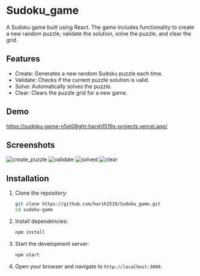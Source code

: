 # Sudoku_game
A Sudoku game built using React. The game includes functionality to create a new random puzzle, validate the solution, solve the puzzle, and clear the grid.

## Features
- Create: Generates a new random Sudoku puzzle each time.
- Validate: Checks if the current puzzle solution is valid.
- Solve: Automatically solves the puzzle.
- Clear: Clears the puzzle grid for a new game.

## Demo
https://sudoku-game-n5el08ght-harsh1519s-projects.vercel.app/

## Screenshots
![create_puzzle](https://github.com/harsh1519/Weather_app/assets/98206466/7e11af76-4e8b-4f21-a474-a371486711b5)
![validate](https://github.com/harsh1519/Weather_app/assets/98206466/dcb99688-7358-4e04-9a3f-9d5bfb2f938d)
![solved](https://github.com/harsh1519/Weather_app/assets/98206466/92f521b5-0cd1-4039-9b82-41be42dc79c3)
![clear](https://github.com/harsh1519/Weather_app/assets/98206466/59a8af5b-b7a9-4f91-adb1-609b02cb858a)

## Installation
1. Clone the repository:
    ```bash
    git clone https://github.com/harsh1519/Sudoku_game.git
    cd sudoku-game
    ```
2. Install dependencies:
    ```bash
    npm install
    ```
3. Start the development server:
    ```bash
    npm start
    ```
4. Open your browser and navigate to `http://localhost:3000`.
